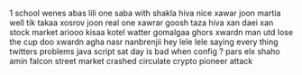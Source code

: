 1
school
wenes
abas
lili one
saba with
shakla 
hiva nice
xawar joon
martia well
tik takaa
xosrov joon
real one 
xawrar
goosh taza
hiva xan
daei xan
stock market
ariooo
kisaa
kotel watter 
gomalgaa
ghors xwardn
man utd lose the cup
doo xwardn
agha nasr
nanbrenjii
hey lele lele
saying every thing
twitters problems 
java script
sat day is bad
when config ? 
pars elx
shaho amin
falcon street
market crashed
circulate
crypto pioneer 
attack